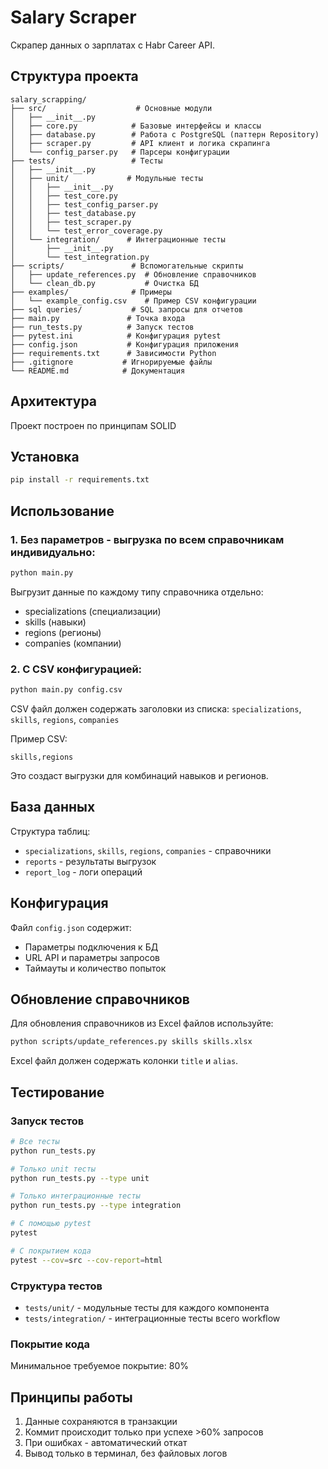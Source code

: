 # Salary Scraper

Скрапер данных о зарплатах с Habr Career API.

## Структура проекта

```
salary_scrapping/
├── src/                    # Основные модули
│   ├── __init__.py
│   ├── core.py            # Базовые интерфейсы и классы
│   ├── database.py        # Работа с PostgreSQL (паттерн Repository)
│   ├── scraper.py         # API клиент и логика скрапинга
│   └── config_parser.py   # Парсеры конфигурации
├── tests/                 # Тесты
│   ├── __init__.py
│   ├── unit/             # Модульные тесты
│   │   ├── __init__.py
│   │   ├── test_core.py
│   │   ├── test_config_parser.py
│   │   ├── test_database.py
│   │   ├── test_scraper.py
│   │   └── test_error_coverage.py
│   └── integration/      # Интеграционные тесты
│       ├── __init__.py
│       └── test_integration.py
├── scripts/               # Вспомогательные скрипты
│   ├── update_references.py  # Обновление справочников
│   └── clean_db.py           # Очистка БД
├── examples/              # Примеры
│   └── example_config.csv    # Пример CSV конфигурации
├── sql queries/           # SQL запросы для отчетов
├── main.py               # Точка входа
├── run_tests.py          # Запуск тестов
├── pytest.ini            # Конфигурация pytest
├── config.json           # Конфигурация приложения
├── requirements.txt      # Зависимости Python
├── .gitignore           # Игнорируемые файлы
└── README.md            # Документация
```

## Архитектура

Проект построен по принципам SOLID

## Установка

```bash
pip install -r requirements.txt
```

## Использование

### 1. Без параметров - выгрузка по всем справочникам индивидуально:

```bash
python main.py
```

Выгрузит данные по каждому типу справочника отдельно:
- specializations (специализации)
- skills (навыки)
- regions (регионы)
- companies (компании)

### 2. С CSV конфигурацией:

```bash
python main.py config.csv
```

CSV файл должен содержать заголовки из списка: `specializations`, `skills`, `regions`, `companies`

Пример CSV:
```csv
skills,regions
```

Это создаст выгрузки для комбинаций навыков и регионов.

## База данных

Структура таблиц:
- `specializations`, `skills`, `regions`, `companies` - справочники
- `reports` - результаты выгрузок
- `report_log` - логи операций

## Конфигурация

Файл `config.json` содержит:
- Параметры подключения к БД
- URL API и параметры запросов
- Таймауты и количество попыток

## Обновление справочников

Для обновления справочников из Excel файлов используйте:

```bash
python scripts/update_references.py skills skills.xlsx
```

Excel файл должен содержать колонки `title` и `alias`.

## Тестирование

### Запуск тестов

```bash
# Все тесты
python run_tests.py

# Только unit тесты
python run_tests.py --type unit

# Только интеграционные тесты  
python run_tests.py --type integration

# С помощью pytest
pytest

# С покрытием кода
pytest --cov=src --cov-report=html
```

### Структура тестов

- `tests/unit/` - модульные тесты для каждого компонента
- `tests/integration/` - интеграционные тесты всего workflow

### Покрытие кода

Минимальное требуемое покрытие: 80%

## Принципы работы

1. Данные сохраняются в транзакции
2. Коммит происходит только при успехе >60% запросов
3. При ошибках - автоматический откат
4. Вывод только в терминал, без файловых логов 